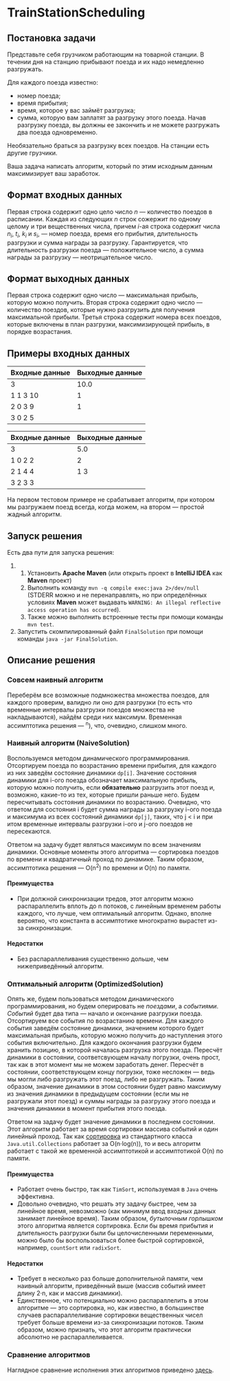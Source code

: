 # TrainStationScheduling

## Постановка задачи

Представьте себя грузчиком работающим на товарной станции.
В течении дня на станцию прибывают поезда и их надо немедленно разгружать.

Для каждого поезда известно:

- номер поезда;
- время прибытия;
- время, которое у вас займёт разгрузка;
- сумма, которую вам заплатят за разгрузку этого поезда.
Начав разгрузку поезда, вы должны ее закончить и не можете разгружать два поезда одновременно.

Необязательно браться за разгрузку всех поездов. На станции есть другие грузчики.

Ваша задача написать алгоритм, который по этим исходным данным максимизирует ваш заработок.

## Формат входных данных
Первая строка содержит одно цело число *n* — количество поездов в расписании. Каждая
из следующих *n* строк сожержит по одному целому и три вещественных числа, причем
 *i*-ая строка содержит числа *n<sub>i</sub>*, *t<sub>i</sub>*, *k<sub>i</sub>*
  и *s<sub>i</sub>*, — номер поезда, время его прибытия, длительность разгрузки и сумма
  награды за разгрузку. Гарантируется, что длительность разгрузки поезда — положительное число,
  а сумма награды за разгрузку — неотрицательное число. 
  
## Формат выходных данных
Первая строка содержит одно число — максимальная прибыль, которую можно получить.
Вторая строка содержит одно число — количество поездов, которые нужно
 разгрузить для получения максимальной прибыли. Третья строка содержит
  номера всех поездов, которые включены в план разгрузки, максимизирующей прибыль,
  в порядке возрастания.

## Примеры входных данных
| Входные данные | Выходные данные |
|----------------|-----------------|
| 3              | 10.0            |
| 1 1 3 10       | 1               |
| 2 0 3 9        | 1               |
| 3 0 2 5        |                 |

| Входные данные | Выходные данные |
|----------------|-----------------|
| 3              | 5.0             |
| 1 0 2 2        | 2               |
| 2 1 4 4        | 1 3             |
| 3 2 3 3        |                 |

На первом тестовом примере не срабатывает алгоритм, при котором мы разгружаем поезд всегда,
когда можем, на втором — простой жадный алгоритм.

## Запуск решения
Есть два пути для запуска решения:

1) 1. Установить **Apache Maven** (или открыть проект в **IntelliJ IDEA** как **Maven** проект)
   2. Выполнить команду `mvn -q compile exec:java 2>/dev/null` (STDERR можно и не перенаправлять,
   но при определённых условиях **Maven** может выдавать `WARNING: An illegal reflective access operation has occurred`).
   3. Также можно выполнить встроенные тесты при помощи команды `mvn test`.
2) Запустить скомпилированный файл `FinalSolution` при помощи команды `java -jar
FinalSolution`.

## Описание решения

### Совсем наивный алгоритм
Переберём все возможные подмножества множества поездов, для каждого проверим, валидно ли оно для разгрузки 
(то есть что временные интервалы разгрузки поездов множества не накладываются), найдём среди них максимум.
Временная ассимптотика решения — <MATH>O(n&middot;log(n)&middot;2<SUP>n</SUP>)</MATH>, что, очевидно, слишком много.

### Наивный алгоритм (NaiveSolution)
Воспользуемся методом динамического программирования. Отсортируем поезда по возрастанию времени прибытия,
для каждого из них заведём состояние динамики `dp[i]`. Значение состояния динамики для i-ого поезда обозначает
максимальную прибыль, которую можно получить, если **обязательно** разгрузить этот поезд и, возможно,
какие-то из тех, которые пришли раньше него. Будем пересчитывать состояния динамики по возрастанию. 
Очевидно, что ответом для состояния i будет сумма награды за разгрузку i-ого поезда и максимума из
всех состояний динамики `dp[j]`, таких, что j < i и при итом временные интервалы разгрузки i-ого и j-ого
поездов не пересекаются.

Ответом на задачу будет являться максимум по всем значениям динамики. Основные моменты этого алгоритма — 
сортировка поездов по времени и квадратичный проход по динамике. Таким образом, ассимптотика решения — 
O(n<SUP>2</SUP>) по времени и O(n) по памяти.

#### Преимущества

- При должной синхронизации тредов, этот алгоритм можно распараллелить вплоть до n потоков, с линейным
временем работы каждого, что лучше, чем оптимальный алгоритм. Однако, вполне вероятно, что константа 
в ассимптотике многократно вырастет из-за синхронизации.

#### Недостатки
- Без распараллеливания существенно дольше, чем нижеприведённый алгоритм.

### Оптимальный алгоритм (OptimizedSolution)
Опять же, будем пользоваться методом динамического программирования, но будем оперировать не *поездами*,
а *событиями*. *Событий* будет два типа — начало и окончание разгрузки поезда. Отсортируем все события
по возрастанию времени. Для каждого события заведём состояние динамики, значением которого будет максимальная
прибыль, которую можно получить до наступления этого события включительно. Для каждого окончания разгрузки
будем хранить позицию, в которой началась разгрузка этого поезда. Пересчёт динамики в состоянии,
соответсвующем началу погрузки, очень прост, так как в этот момент мы не можем заработать денег. 
Пересчёт в состоянии, соответствующем концу погрузки, тоже несложен — ведь мы могли либо разгружать этот поезд,
либо не разгружать. Таким образом, значение динамики в этом состоянии будет равно максимуму из
значения динамики в предыдущем состоянии (если мы не разгружали этот поезд) и суммы награды за 
разгрузку этого поезда и значения динамики в момент прибытия этого поезда.

Ответом на задачу будет значение динамики в последнем состоянии. Этот алгоритм работает за время сортировки
массива событий и один линейный проход. Так как [сортировка](https://docs.oracle.com/javase/7/docs/api/java/util/Collections.html#sort%28java.util.List%29)
из стандартного класса `Java.util.Collections` работает за O(n&middot;log(n)), то и весь алгоритм работает
с такой же временной ассимптотикой и ассимптотикой O(n) по памяти.

#### Преимущества

- Работает очень быстро, так как `TimSort`, используемая в `Java` очень эффективна.
- Довольно очевидно, что решать эту задачу быстрее, чем за линейное время, невозможно (как минимум ввод
  входных данных занимает линейное время). Таким образом, *бутылочным горлышком* 
  этого алгоритма является сортировка. Если бы время прибытия и длительность разгрузки были бы целочисленными переменными,
  можно было бы воспользоваться более быстрой сортировкой, например, `countSort` или `radixSort`. 
  
#### Недостатки

- Требует в несколько раз больше дополнительной памяти, чем наивный алгоритм, приведённый выше (массив 
событий имеет длину 2&middot;n, как и массив динамики).
- Единственное, что потенциально можно распараллелить в этом алгоритме — это сортировка, но, как известно,
в большинстве случаев распараллеливание сортировки вещественных чисел требует больше времени из-за
синхронизации потоков. Таким образом, можно признать, что этот алгоритм практически абсолютно не 
распараллеливается.

### Сравнение алгоритмов

Наглядное сравнение исполнения этих алгоритмов приведено [здесь](src/main/java/perfomance).
